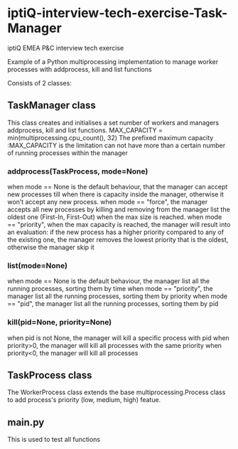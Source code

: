 # iptiQ-interview-tech-exercise-Task-Manager
iptiQ EMEA P&amp;C interview tech exercise 

Example of a Python multiprocessing implementation to manage worker processes with addprocess, kill and list functions

Consists of 2 classes:

## TaskManager class
This class creates and initialises a set number of workers and managers addprocess, kill and list functions.
MAX_CAPACITY = min(multiprocessing.cpu_count(), 32)
The prefixed maximum capacity :MAX_CAPACITY is the limitation can not have more than a certain number of running processes within the manager

### addprocess(TaskProcess, mode=None)
when mode == None is the default behaviour, that the manager can accept new processes till when there is capacity inside the manager, otherwise it won’t accept any new process.
when mode == "force", the manager accepts all new processes by killing and removing from the manager list the oldest one (First-In, First-Out) when the max size
is reached.
when mode == "priority", when the max capacity is reached, the manager will result into an evaluation: if the new process has a higher priority compared to any of the existing one, the manager removes the lowest priority that is the oldest, otherwise the manager skip it

### list(mode=None)
when mode == None is the default behaviour, the manager list all the running processes, sorting them by time
when mode == "priority", the manager list all the running processes, sorting them by priority
when mode == "pid", the manager list all the running processes, sorting them by pid

### kill(pid=None, priority=None)
when pid is not None, the manager will kill a specific process with pid
when priority>0, the manager will kill all processes with the same priority
when priority<0, the manager will kill all processes

## TaskProcess class
The WorkerProcess class extends the base multiprocessing.Process class to add process's priority (low, medium, high) featue.

## main.py
This is used to test all functions

